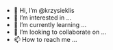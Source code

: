 - 👋 Hi, I’m @krzysieklis
- 👀 I’m interested in ...
- 🌱 I’m currently learning ...
- 💞️ I’m looking to collaborate on ...
- 📫 How to reach me ...

<!---
krzysieklis/krzysieklis is a ✨ special ✨ repository because its `README.md` (this file) appears on your GitHub profile.
You can click the Preview link to take a look at your changes.
--->
